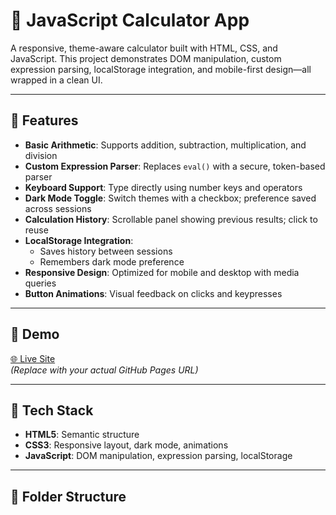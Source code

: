 # 🔢 JavaScript Calculator App

A responsive, theme-aware calculator built with HTML, CSS, and JavaScript. This project demonstrates DOM manipulation, custom expression parsing, localStorage integration, and mobile-first design—all wrapped in a clean UI.

---

## 🚀 Features

- **Basic Arithmetic**: Supports addition, subtraction, multiplication, and division
- **Custom Expression Parser**: Replaces `eval()` with a secure, token-based parser
- **Keyboard Support**: Type directly using number keys and operators
- **Dark Mode Toggle**: Switch themes with a checkbox; preference saved across sessions
- **Calculation History**: Scrollable panel showing previous results; click to reuse
- **LocalStorage Integration**:
  - Saves history between sessions
  - Remembers dark mode preference
- **Responsive Design**: Optimized for mobile and desktop with media queries
- **Button Animations**: Visual feedback on clicks and keypresses

---

## 📱 Demo

[🌐 Live Site](https://your-username.github.io/calculator-app/)  
*(Replace with your actual GitHub Pages URL)*

---

## 🧠 Tech Stack

- **HTML5**: Semantic structure
- **CSS3**: Responsive layout, dark mode, animations
- **JavaScript**: DOM manipulation, expression parsing, localStorage

---

## 📂 Folder Structure
